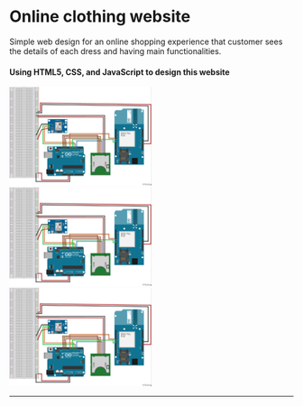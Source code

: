 # Online clothing website 

Simple web design for an online shopping experience that customer sees the details of each dress and having main functionalities.

#### Using HTML5, CSS, and JavaScript to design this website

<img src="https://github.com/uddhikaku/VehicleCrashDetectionSystem/blob/main/diagram.jpg" width="50%" />

<img src="https://github.com/uddhikaku/VehicleCrashDetectionSystem/blob/main/diagram.jpg" width="50%" />

<img src="https://github.com/uddhikaku/VehicleCrashDetectionSystem/blob/main/diagram.jpg" width="50%" />

---


